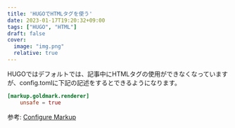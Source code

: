 ```yaml
---
title: 'HUGOでHTMLタグを使う'
date: 2023-01-17T19:20:32+09:00
tags: ["HUGO", "HTML"]
draft: false
cover:
  image: "img.png"
  relative: true
---
```


HUGOではデフォルトでは、記事中にHTMLタグの使用ができなくなっていますが、config.tomlに下記の記述をするとできるようになります。

```toml
[markup.goldmark.renderer]
    unsafe = true
```

参考: [Configure Markup](https://gohugo.io/getting-started/configuration-markup)
